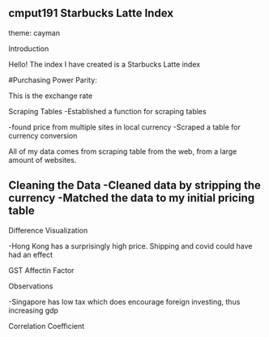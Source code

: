 ## cmput191 Starbucks Latte Index
theme: cayman

Introduction

Hello! The index I have created is a Starbucks Latte index

#Purchasing Power Parity:

This is the exchange rate


Scraping Tables
-Established a function for scraping tables

-found price from multiple sites in local currency
-Scraped a table for currency conversion

All of my data comes from scraping table from the web, from a large amount of websites.

Cleaning the Data
-Cleaned data by stripping the currency
-Matched the data to my initial pricing table
-

Difference Visualization

-Hong Kong has a surprisingly high price. Shipping and covid could have had an effect

GST Affectin Factor

Observations

-Singapore has low tax which does encourage foreign investing, thus increasing gdp


Correlation Coefficient




